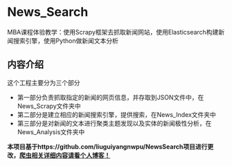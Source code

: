 # News_Search
MBA课程体验教学：使用Scrapy框架去抓取新闻网站，使用Elasticsearch构建新闻搜索引擎，使用Python做新闻文本分析

## 内容介绍
这个工程主要分为三个部分
* 第一部分负责抓取指定的新闻的网页信息，并存取到JSON文件中，在News_Scrapy文件夹中
* 第二部分是建立相应的新闻搜索引擎，提供搜索，在News_Index文件夹中
* 第三部分是对新闻的文本进行聚类主题发现以及实体的新闻极性分析，在News_Analysis文件夹中

**本项目基于https://github.com/liuguiyangnwpu/NewsSearch项目进行更改，[爬虫相关详细内容请看个人博客！](http://blog.csdn.net/berguiliu/article/details/50459606)**
